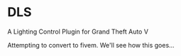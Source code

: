 # DLS
A Lighting Control Plugin for Grand Theft Auto V

Attempting to convert to fivem.  We'll see how this goes...
